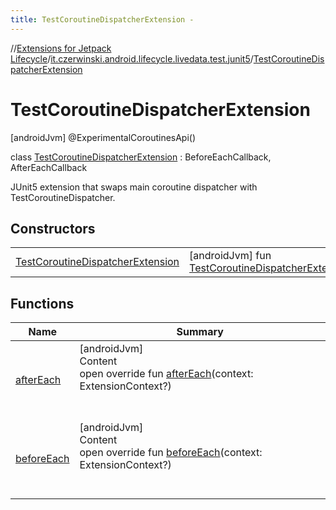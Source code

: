 ```yaml
---
title: TestCoroutineDispatcherExtension -
---
```

//[Extensions for Jetpack Lifecycle](../../../index.md)/[it.czerwinski.android.lifecycle.livedata.test.junit5](../index.md)/[TestCoroutineDispatcherExtension](index.md)



# TestCoroutineDispatcherExtension  
 [androidJvm] @ExperimentalCoroutinesApi()  
  
class [TestCoroutineDispatcherExtension](index.md) : BeforeEachCallback, AfterEachCallback

JUnit5 extension that swaps main coroutine dispatcher with TestCoroutineDispatcher.

   


## Constructors  
  
| | |
|---|---|
| <a name="it.czerwinski.android.lifecycle.livedata.test.junit5/TestCoroutineDispatcherExtension/TestCoroutineDispatcherExtension/#/PointingToDeclaration/"></a>[TestCoroutineDispatcherExtension](-test-coroutine-dispatcher-extension.md)| <a name="it.czerwinski.android.lifecycle.livedata.test.junit5/TestCoroutineDispatcherExtension/TestCoroutineDispatcherExtension/#/PointingToDeclaration/"></a> [androidJvm] fun [TestCoroutineDispatcherExtension](-test-coroutine-dispatcher-extension.md)()   <br>|


## Functions  
  
|  Name |  Summary | 
|---|---|
| <a name="it.czerwinski.android.lifecycle.livedata.test.junit5/TestCoroutineDispatcherExtension/afterEach/#org.junit.jupiter.api.extension.ExtensionContext?/PointingToDeclaration/"></a>[afterEach](after-each.md)| <a name="it.czerwinski.android.lifecycle.livedata.test.junit5/TestCoroutineDispatcherExtension/afterEach/#org.junit.jupiter.api.extension.ExtensionContext?/PointingToDeclaration/"></a>[androidJvm]  <br>Content  <br>open override fun [afterEach](after-each.md)(context: ExtensionContext?)  <br><br><br>|
| <a name="it.czerwinski.android.lifecycle.livedata.test.junit5/TestCoroutineDispatcherExtension/beforeEach/#org.junit.jupiter.api.extension.ExtensionContext?/PointingToDeclaration/"></a>[beforeEach](before-each.md)| <a name="it.czerwinski.android.lifecycle.livedata.test.junit5/TestCoroutineDispatcherExtension/beforeEach/#org.junit.jupiter.api.extension.ExtensionContext?/PointingToDeclaration/"></a>[androidJvm]  <br>Content  <br>open override fun [beforeEach](before-each.md)(context: ExtensionContext?)  <br><br><br>|

